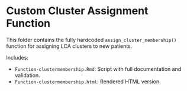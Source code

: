 
# Custom Cluster Assignment Function

This folder contains the fully hardcoded `assign_cluster_membership()` function for assigning LCA clusters to new patients.

Includes:
- `Function-clustermembership.Rmd`: Script with full documentation and validation.
- `Function-clustermembership.html`: Rendered HTML version.
